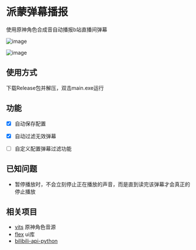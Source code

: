 # 派蒙弹幕播报

使用原神角色合成音自动播报b站直播间弹幕


![image](https://user-images.githubusercontent.com/45026715/189346046-0eff2c51-23c5-41b4-8d4a-9292aee61a7d.png)

![image](https://user-images.githubusercontent.com/45026715/189348125-f35c67a0-8785-4367-b35d-63578817411b.png)


## 使用方式

下载Release包并解压，双击main.exe运行

## 功能

- [x] 自动保存配置
* [x] 自动过滤无效弹幕
* [ ] 自定义配置弹幕过滤功能


## 已知问题

- 暂停播放时，不会立刻停止正在播放的声音，而是直到读完该弹幕才会真正的停止播放

## 相关项目

- [vits](https://github.com/w4123/vits)  原神角色音源
- [flex](https://github.com/westes/flex)  ui库
- [bilibili-api-python](https://github.com/Nemo2011/bilibili-api)
